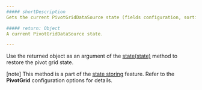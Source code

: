 ```yaml
---
##### shortDescription
Gets the current PivotGridDataSource state (fields configuration, sorting, filters, expanded headers, etc.)

##### return: Object
A current PivotGridDataSource state.

---
```

Use the returned object as an argument of the <a href="/Documentation/16_2/ApiReference/Data_Layer/PivotGridDataSource/Methods/#statestate">state(state)</a> method to restore the pivot grid state.

[note] This method is a part of the [state storing](/api-reference/10%20UI%20Widgets/dxPivotGrid/1%20Configuration/stateStoring/customLoad.md '/Documentation/ApiReference/UI_Widgets/dxPivotGrid/Configuration/stateStoring/#customLoad') feature. Refer to the **PivotGrid** configuration options for details.